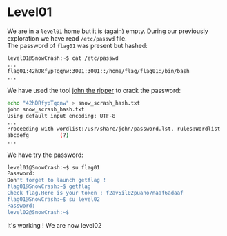 # Level01

We are in a `level01` home but it is (again) empty. During our previously exploration we have read `/etc/passwd` file.  
The password of `flag01` was present but hashed:  

```bash
level01@SnowCrash:~$ cat /etc/passwd
...
flag01:42hDRfypTqqnw:3001:3001::/home/flag/flag01:/bin/bash
...
```

We have used the tool [john the ripper](https://www.varonis.com/fr/blog/john-the-ripper) to crack the password:  

```bash
echo "42hDRfypTqqnw" > snow_scrash_hash.txt
john snow_scrash_hash.txt 
Using default input encoding: UTF-8
...
Proceeding with wordlist:/usr/share/john/password.lst, rules:Wordlist
abcdefg          (?)
...
```

We have try the password: 

```bash
level01@SnowCrash:~$ su flag01
Password: 
Don't forget to launch getflag !
flag01@SnowCrash:~$ getflag
Check flag.Here is your token : f2av5il02puano7naaf6adaaf
flag01@SnowCrash:~$ su level02
Password: 
level02@SnowCrash:~$
```

It's working ! We are now level02
